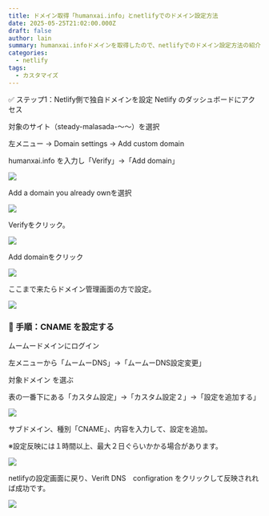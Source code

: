 ```yaml
---
title: ドメイン取得「humanxai.info」とnetlifyでのドメイン設定方法
date: 2025-05-25T21:02:00.000Z
draft: false
author: lain
summary: humanxai.infoドメインを取得したので、netlifyでのドメイン設定方法の紹介
categories:
  - netlify
tags:
  - カスタマイズ
---
```

✅ ステップ1：Netlify側で独自ドメインを設定
Netlify のダッシュボードにアクセス

対象のサイト（steady-malasada-〜〜）を選択

左メニュー → Domain settings → Add custom domain

humanxai.info を入力し「Verify」→「Add domain」

![](/images/uploads/イメージ16094.jpg)

Add a domain you already ownを選択

![](/images/uploads/イメージ16096.jpg)

Verifyをクリック。

![](/images/uploads/イメージ16098.jpg)

Add domainをクリック

![](/images/uploads/イメージ16100.jpg)



ここまで来たらドメイン管理画面の方で設定。



![](/images/uploads/イメージ16101.jpg)




### 🔧 手順：CNAME を設定する

ムームードメインにログイン

左メニューから「ムームーDNS」→「ムームーDNS設定変更」

対象ドメイン を選ぶ

表の一番下にある「カスタム設定」→「カスタム設定２」→「設定を追加する」

![](/images/uploads/イメージ16103.jpg)



サブドメイン、種別「CNAME」、内容を入力して、設定を追加。

※設定反映には１時間以上、最大２日ぐらいかかる場合があります。

![](/images/uploads/イメージ16111.jpg)



netlifyの設定画面に戻り、Verift DNS　configration をクリックして反映されれば成功です。



![](/images/uploads/イメージ16114.jpg)
